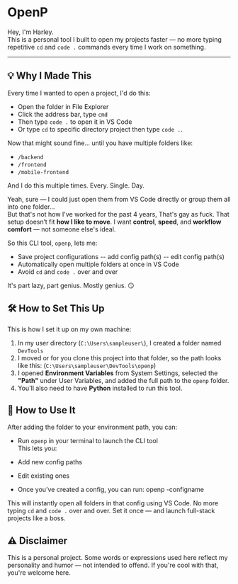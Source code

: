 # OpenP

Hey, I'm Harley.  
This is a personal tool I built to open my projects faster — no more typing repetitive `cd` and `code .` commands every time I work on something.

---

## 💡 Why I Made This

Every time I wanted to open a project, I'd do this:

- Open the folder in File Explorer
- Click the address bar, type `cmd`
- Then type `code .` to open it in VS Code
- Or type `cd` to specific directory project then type `code .`.

Now that might sound fine... until you have multiple folders like:

- `/backend`
- `/frontend`
- `/mobile-frontend`

And I do this multiple times. Every. Single. Day.

Yeah, sure — I could just open them from VS Code directly or group them all into one folder…  
But that's not how I've worked for the past 4 years, That's gay as fuck. That setup doesn’t fit **how I like to move**. I want **control**, **speed**, and **workflow comfort** — not someone else's ideal.

So this CLI tool, `openp`, lets me:

- Save project configurations 
  -- add config path(s)
  -- edit config path(s)
- Automatically open multiple folders at once in VS Code
- Avoid `cd` and `code .` over and over

It's part lazy, part genius. Mostly genius. 😏



## 🛠️ How to Set This Up

This is how I set it up on my own machine:

1. In my user directory (`C:\Users\sampleuser\`), I created a folder named `DevTools`
2. I moved or for you clone this project into that folder, so the path looks like this: (`C:\Users\sampleuser\DevTools\openp`)
3. I opened **Environment Variables** from System Settings, selected the **"Path"** under User Variables, and added the full path to the `openp` folder.
4. You'll also need to have **Python** installed to run this tool.

## 🚀 How to Use It

After adding the folder to your environment path, you can:

- Run `openp` in your terminal to launch the CLI tool  
This lets you:
- Add new config paths
- Edit existing ones

- Once you’ve created a config, you can run: openp -configname 

This will instantly open all folders in that config using VS Code.
No more typing `cd` and `code .` over and over. Set it once — and launch full-stack projects like a boss.


## ⚠️ Disclaimer

This is a personal project. Some words or expressions used here reflect my personality and humor — not intended to offend. If you're cool with that, you're welcome here.
